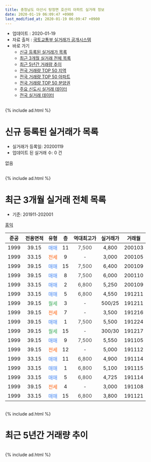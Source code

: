 ```yaml
---
title: 충청남도 아산시 탕정면 호산리 아파트 실거래 정보
date: 2020-01-19 06:09:47 +0900
last_modified_at: 2020-01-19 06:09:47 +0900
---
```


* 업데이트 : 2020-01-19
* 자료 출처 : [국토교통부 실거래가 공개시스템](http://rt.molit.go.kr)
* 바로 가기
    * [신규 등록된 실거래가 목록](#신규-등록된-실거래가-목록)
    * [최근 3개월 실거래 전체 목록](#최근-3개월-실거래-전체-목록)
    * [최근 5년간 거래량 추이](#최근-5년간-거래량-추이)
    * [전국 거래량 TOP 50 지역](https://apt-info.github.io/apt-trade-info/최근-3개월-전국에서-가장-거래가-많이-발생한-지역)
    * [전국 거래량 TOP 50 아파트](https://apt-info.github.io/apt-trade-info/최근-3개월-전국에서-가장-거래가-많이-발생한-아파트)
    * [전국 거래량 TOP 50 분양권](https://apt-info.github.io/apt-trade-info/최근-3개월-전국에서-가장-거래가-많이-발생한-분양권)
    * [주요 신도시 실거래 데이터](https://apt-info.github.io/apt-trade-info/주요-신도시)
    * [전국 실거래 데이터](https://apt-info.github.io/apt-trade-info/전국)
<br>
{% include ad.html %}
<br>

# 신규 등록된 실거래가 목록
* 실거래가 등록일: 20200119
* 업데이트 된 실거래 수: 0 건

없음

<br>
{% include ad.html %}
<br>

# 최근 3개월 실거래 전체 목록
* 기준: 201911-202001


[홍익](https://search.naver.com/search.naver?query=%EC%B6%A9%EC%B2%AD%EB%82%A8%EB%8F%84+%EC%95%84%EC%82%B0%EC%8B%9C+%ED%83%95%EC%A0%95%EB%A9%B4+%ED%98%B8%EC%82%B0%EB%A6%AC+%ED%99%8D%EC%9D%B5)

|준공|전용면적|유형|층|역대최고가|실거래가|거래월|
|:---:|:---:|:---:|:---:|:---:|:---:|:---:|
|1999|39.15|<span style="color:#4285f3">매매</span>|11|<span style="color:#444444">7,500</span>|4,800|200103|
|1999|33.15|<span style="color:#ff5a00">전세</span>|9|<span style="color:#444444">-</span>|3,000|200105|
|1999|39.15|<span style="color:#4285f3">매매</span>|15|<span style="color:#444444">7,500</span>|6,400|200109|
|1999|39.15|<span style="color:#4285f3">매매</span>|8|<span style="color:#444444">7,500</span>|6,000|200110|
|1999|33.15|<span style="color:#4285f3">매매</span>|2|<span style="color:#444444">6,800</span>|5,250|200109|
|1999|33.15|<span style="color:#4285f3">매매</span>|5|<span style="color:#444444">6,800</span>|4,550|191211|
|1999|39.15|<span style="color:#34a853">월세</span>|3|<span style="color:#444444">-</span>|500/25|191211|
|1999|39.15|<span style="color:#ff5a00">전세</span>|7|<span style="color:#444444">-</span>|3,500|191216|
|1999|39.15|<span style="color:#4285f3">매매</span>|1|<span style="color:#444444">7,500</span>|5,500|191224|
|1999|39.15|<span style="color:#34a853">월세</span>|15|<span style="color:#444444">-</span>|300/30|191217|
|1999|39.15|<span style="color:#4285f3">매매</span>|9|<span style="color:#444444">7,500</span>|5,550|191105|
|1999|39.15|<span style="color:#ff5a00">전세</span>|12|<span style="color:#444444">-</span>|5,000|191112|
|1999|33.15|<span style="color:#4285f3">매매</span>|11|<span style="color:#444444">6,800</span>|4,900|191114|
|1999|33.15|<span style="color:#4285f3">매매</span>|1|<span style="color:#444444">6,800</span>|5,100|191115|
|1999|33.15|<span style="color:#4285f3">매매</span>|5|<span style="color:#444444">6,800</span>|4,725|191114|
|1999|39.15|<span style="color:#ff5a00">전세</span>|4|<span style="color:#444444">-</span>|3,000|191108|
|1999|33.15|<span style="color:#4285f3">매매</span>|15|<span style="color:#444444">6,800</span>|3,800|191121|


<br>
{% include ad.html %}
<br>

# 최근 5년간 거래량 추이


<div style="width:100%;">
    <canvas id="deal_progress" height="200"></canvas>
</div>

<script>
new Chart(document.getElementById("deal_progress"), {
    type: 'line',
    data: {
        labels: ['201501','201502','201503','201504','201505','201506','201507','201508','201509','201510','201511','201512','201601','201602','201603','201604','201605','201606','201607','201608','201609','201610','201611','201612','201701','201702','201703','201704','201705','201706','201707','201708','201709','201710','201711','201712','201801','201802','201803','201804','201805','201806','201807','201808','201809','201810','201811','201812','201901','201902','201903','201904','201905','201906','201907','201908','201909','201910','201911','201912','202001'],
        datasets: [{
            label: '매매',
            pointRadius: 1,
            data: [12, 11, 16, 10, 18, 10, 13, 5, 9, 14, 8, 10, 13, 18, 18, 11, 9, 18, 7, 15, 11, 28, 20, 5, 15, 32, 17, 8, 22, 17, 8, 8, 14, 10, 1, 4, 6, 4, 8, 3, 0, 3, 1, 3, 4, 0, 1, 5, 7, 4, 7, 2, 1, 0, 2, 3, 3, 6, 5, 2, 4],
            borderColor: "rgba(255, 201, 14, 1)",
            backgroundColor: "rgba(255, 201, 14, 0.5)",
            fill: false,
            lineTension: 0
        },{
            label: '전월세',
            pointRadius: 1,
            data: [7, 9, 14, 12, 11, 11, 10, 9, 11, 10, 9, 7, 12, 14, 8, 8, 6, 2, 2, 3, 2, 0, 4, 4, 4, 1, 1, 3, 1, 3, 3, 3, 2, 2, 4, 5, 3, 4, 8, 4, 1, 5, 3, 3, 1, 2, 4, 1, 4, 5, 4, 5, 7, 5, 5, 1, 2, 2, 2, 3, 1],
            borderColor: "rgba(0, 141, 185, 1)",
            backgroundColor: "rgba(0, 141, 185, 0.5)",
            fill: false,
            lineTension: 0
        }
        ]
    },
    options: {
        responsive: true,
        title: {
            display: false
        },
        tooltips: {
            mode: 'index',
            intersect: false
        },
        hover: {
            mode: 'nearest',
            intersect: true
        },
        scales: {
            xAxes: [{
                display: true,
                scaleLabel: {
                    display: true,
                    labelString: '년/월'
                }
            }],
            yAxes: [{
                display: true,
                ticks: {
                    suggestedMin: 0,
                },
                scaleLabel: {
                    display: true,
                    labelString: '실거래 수'
                }
            }]
        }
    }
});

</script>


<br>
{% include ad.html %}
<br>

